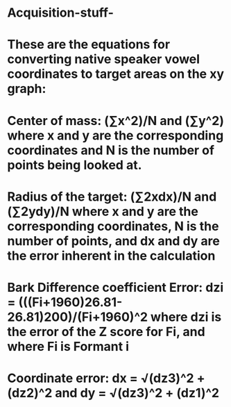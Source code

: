# Acquisition-stuff-
# These are the equations for converting native speaker vowel coordinates to target areas on the xy graph:
# Center of mass:  (∑x^2)/N and (∑y^2) where x and y are the corresponding coordinates and N is the number of points being looked at.
# Radius of the target: (∑2xdx)/N and (∑2ydy)/N where x and y are the corresponding coordinates, N is the number of points, and dx and dy are the error inherent in the calculation
# Bark Difference coefficient Error: dzi = (((Fi+1960)26.81-26.81)200)/(Fi+1960)^2 where dzi is the error of the Z score for Fi, and where Fi is Formant i
# Coordinate error: dx = √(dz3)^2 + (dz2)^2 and dy = √(dz3)^2 + (dz1)^2   
